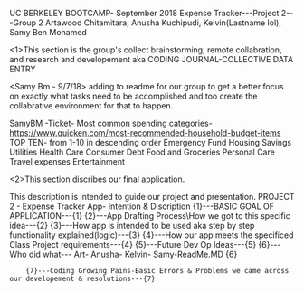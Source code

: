 UC BERKELEY BOOTCAMP- September 2018
Expense Tracker---Project 2---Group 2
Artawood Chitamitara, Anusha Kuchipudi, Kelvin(Lastname lol), Samy Ben Mohamed


<1>This section is the group's collect brainstorming, remote collabration, and research and developement aka CODING JOURNAL-COLLECTIVE DATA ENTRY

<Samy Bm - 9/7/18> adding to readme for our group to get a better focus on exactly what tasks need to be accomplished and too create the collabrative environment for that to happen.

SamyBM -Ticket- Most common spending categories- 
https://www.quicken.com/most-recommended-household-budget-items
TOP TEN- from 1-10 in descending order
Emergency Fund
Housing
Savings
Utilities
Health Care
Consumer Debt
Food and Groceries
Personal Care
Travel expenses
Entertainment





<2>This section discribes our final application. 


~~<SamyBM-Comment>~~ This description is intended to guide our project and presentation.
    PROJECT 2 - Expense Tracker App- Intention & Discription
        {1}---BASIC GOAL OF APPLICATION---{1}
        {2}---App Drafting Process\How we got to this specific idea---{2}
        {3}---How app is intended to be used aka step by step functionality explained(logic)---{3}
        {4}---How our app meets the specificed Class Project requirements---{4}
        {5}---Future Dev Op Ideas---{5}
        {6}---Who did what---
            Art-
            Anusha-
            Kelvin-
            Samy-ReadMe.MD
            {6}

        {7}---Coding Growing Pains-Basic Errors & Problems we came across our developement & resolutions---{7}
        